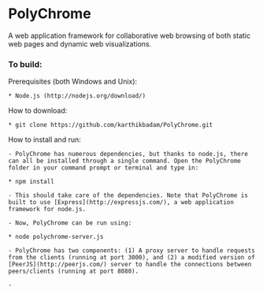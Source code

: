 PolyChrome
=====

A web application framework for collaborative web browsing of both static web pages and dynamic web visualizations.

### To build:

Prerequisites (both Windows and Unix):

    * Node.js (http://nodejs.org/download/)
    
   
How to download:

    * git clone https://github.com/karthikbadam/PolyChrome.git

  
How to install and run:

    - PolyChrome has numerous dependencies, but thanks to node.js, there can all be installed through a single command. Open the PolyChrome folder in your command prompt or terminal and type in:
    
    * npm install
    
    - This should take care of the dependencies. Note that PolyChrome is built to use [Express](http://expressjs.com/), a web application framework for node.js.
    
    - Now, PolyChrome can be run using:
    
    * node polychrome-server.js

    - PolyChrome has two components: (1) A proxy server to handle requests from the clients (running at port 3000), and (2) a modified version of [PeerJS](http://peerjs.com/) server to handle the connections between peers/clients (running at port 8080).
    
    - 
    
